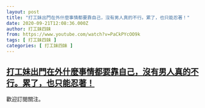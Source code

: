 ```yaml
---
layout: post
title: "打工妹出門在外什麼事情都要靠自己，沒有男人真的不行。累了，也只能忍著！"
date: 2020-09-21T12:08:36.000Z
author: 打工妹四妹
from: https://www.youtube.com/watch?v=PaCkPYcOO9k
tags: [ 打工妹四妹 ]
categories: [ 打工妹四妹 ]
---
```

<!--1600690116000-->
[打工妹出門在外什麼事情都要靠自己，沒有男人真的不行。累了，也只能忍著！](https://www.youtube.com/watch?v=PaCkPYcOO9k)
------

<div>
歡迎訂閱關注。
</div>

